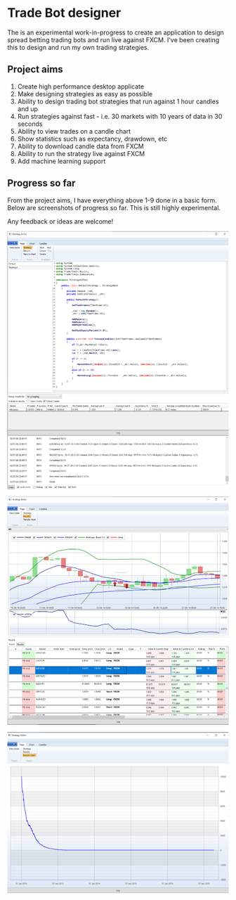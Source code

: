 # Trade Bot designer

The is an experimental work-in-progress to create an application to design spread betting trading bots and run live against FXCM.
I've been creating this to design and run my own trading strategies.

## Project aims
1. Create high performance desktop applicate
2. Make designing strategies as easy as possible
3. Ability to design trading bot strategies that run against 1 hour candles and up
4. Run strategies against fast - i.e. 30 markets with 10 years of data in 30 seconds
5. Ability to view trades on a candle chart
6. Show statistics such as expectancy, drawdown, etc
7. Ability to download candle data from FXCM
8. Ability to run the strategy live against FXCM
9. Add machine learning support

## Progress so far
From the project aims, I have everything above 1-9 done in a basic form. Below are screenshots of progress so far. This is still highly experimental.

Any feedback or ideas are welcome!

![Screenshot](https://github.com/Hallupa/AutomatedTrading/blob/master/Docs/Images/EditStrategy.png)

![Screenshot](https://github.com/Hallupa/AutomatedTrading/blob/master/Docs/Images/TradeChart.png)

![Screenshot](https://github.com/Hallupa/AutomatedTrading/blob/master/Docs/Images/EquityResults.png)
